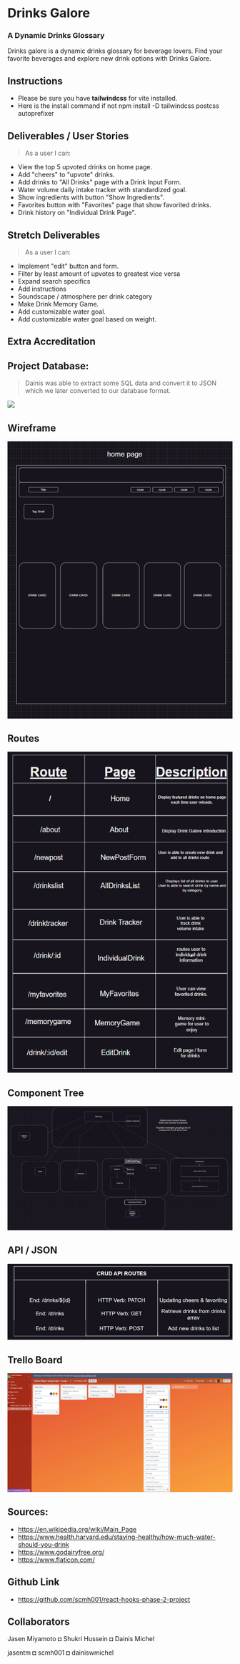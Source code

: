 # Drinks Galore 

### A Dynamic Drinks Glossary
Drinks galore is a dynamic drinks glossary for beverage lovers. Find your favorite beverages and explore new drink options with Drinks Galore.


## Instructions
* Please be sure you have __tailwindcss__ for vite installed.
* Here is the install command if not npm install -D tailwindcss postcss autoprefixer

## Deliverables / User Stories
> As a user I can:
* View the top 5 upvoted drinks on home page.
* Add "cheers" to "upvote" drinks.
* Add drinks to "All Drinks" page with a Drink Input Form.
* Water volume daily intake tracker with standardized goal.
* Show ingredients with button "Show Ingredients".
* Favorites button with "Favorites" page that show favorited drinks.
* Drink history on "Individual Drink Page".


## Stretch Deliverables
> As a user I can:
* Implement "edit" button and form.
* Filter by least amount of upvotes to greatest vice versa
* Expand search specifics
* Add instructions
* Soundscape / atmosphere per drink category
* Make Drink Memory Game.
* Add customizable water goal.
* Add customizable water goal based on weight.

## Extra Accreditation


## Project Database:
>Dainis was able to extract some SQL data and convert it to JSON which we later converted to our database format.

<img src="planning/assets/images/dbsh.PNG" />

## Wireframe
<img src="planning/impWire.PNG" />

## Routes 
<img src="planning/routesFinal.JPG" />

## Component Tree 
<img src="planning/treeFinal1.JPG" />

## API / JSON
<img src="planning/apiFinal.JPG" />

## Trello Board
<img src="planning/trellowFinal.JPG" />

## Sources:
* https://en.wikipedia.org/wiki/Main_Page
* https://www.health.harvard.edu/staying-healthy/how-much-water-should-you-drink
* https://www.godairyfree.org/
* https://www.flaticon.com/

## Github Link
* https://github.com/scmh001/react-hooks-phase-2-project

## Collaborators

Jasen Miyamoto ◘ Shukri Hussein ◘ Dainis Michel

jasentm ◘ scmh001 ◘ dainiswmichel